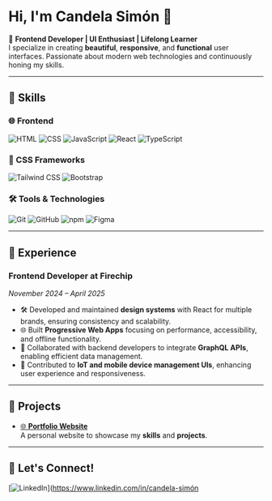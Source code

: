 # Hi, I'm Candela Simón 👋

🌟 **Frontend Developer | UI Enthusiast | Lifelong Learner**  
I specialize in creating **beautiful**, **responsive**, and **functional** user interfaces. Passionate about modern web technologies and continuously honing my skills.  

---

## 🚀 **Skills**

### 🌐 Frontend
![HTML](https://img.shields.io/badge/-HTML-E34F26?style=flat-square&logo=html5&logoColor=white)
![CSS](https://img.shields.io/badge/-CSS-1572B6?style=flat-square&logo=css3&logoColor=white)
![JavaScript](https://img.shields.io/badge/-JavaScript-F7DF1E?style=flat-square&logo=javascript&logoColor=black)
![React](https://img.shields.io/badge/-React-61DAFB?style=flat-square&logo=react&logoColor=black)
![TypeScript](https://img.shields.io/badge/-TypeScript-007ACC?style=flat-square&logo=typescript&logoColor=white)

### 🎨 CSS Frameworks
![Tailwind CSS](https://img.shields.io/badge/-Tailwind%20CSS-06B6D4?style=flat-square&logo=tailwindcss&logoColor=white)
![Bootstrap](https://img.shields.io/badge/-Bootstrap-7952B3?style=flat-square&logo=bootstrap&logoColor=white)

### 🛠️ Tools & Technologies
![Git](https://img.shields.io/badge/-Git-F05032?style=flat-square&logo=git&logoColor=white)
![GitHub](https://img.shields.io/badge/-GitHub-181717?style=flat-square&logo=github&logoColor=white)
![npm](https://img.shields.io/badge/-npm-CB3837?style=flat-square&logo=npm&logoColor=white)
![Figma](https://img.shields.io/badge/-Figma-F24E1E?style=flat-square&logo=figma&logoColor=white)

---

## 💼 **Experience**

### **Frontend Developer** at **Firechip**  
*November 2024 – April 2025*  

- 🛠️ Developed and maintained **design systems** with React for multiple brands, ensuring consistency and scalability.  
- 🌐 Built **Progressive Web Apps** focusing on performance, accessibility, and offline functionality.  
- 🔗 Collaborated with backend developers to integrate **GraphQL APIs**, enabling efficient data management.  
- 📱 Contributed to **IoT and mobile device management UIs**, enhancing user experience and responsiveness.  

---

## 🌟 **Projects**

- [🌐 **Portfolio Website**](https://candela-sv.github.io)  
  A personal website to showcase my **skills** and **projects**.  

---

## 🤝 **Let's Connect!**

[![LinkedIn](https://img.shields.io/badge/-LinkedIn-0077B5?style=flat-square&logo=linkedin&logoColor=white)](https://www.linkedin.com/in/candela-simón
